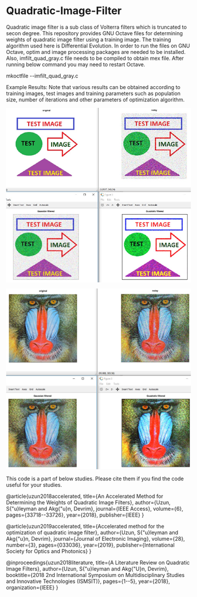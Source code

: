 # Quadratic-Image-Filter
Quadratic image filter is a sub class of Volterra filters which is truncated to secon degree. This repository provides GNU Octave files for determining weights of quadratic image filter using a training image.  The training algorithm used here is Differential Evolution. In order to run the files on GNU Octave, optim and image processing packages are needed to be installed. Also, imfilt_quad_gray.c file needs to be compiled to obtain mex file. After running below command you may need to restart Octave.

mkoctfile --imfilt_quad_gray.c


Example Results:
Note that various results can be obtained according to training images, test images and training parameters such as population size, number of iterations and other parameters of optimization algorithm.


![alt text](/test/results1.jpg)

![alt text](/test/results2.jpg)



This code is a part of below studies. Please cite them if you find the code useful for your studies.

@article{uzun2018accelerated,
  title={An Accelerated Method for Determining the Weights of Quadratic Image Filters},
  author={Uzun, S{\"u}leyman and Akg{\"u}n, Devrim},
  journal={IEEE Access},
  volume={6},
  pages={33718--33726},
  year={2018},
  publisher={IEEE}
}


@article{uzun2019accelerated,
  title={Accelerated method for the optimization of quadratic image filter},
  author={Uzun, S{\"u}leyman and Akg{\"u}n, Devrim},
  journal={Journal of Electronic Imaging},
  volume={28},
  number={3},
  pages={033036},
  year={2019},
  publisher={International Society for Optics and Photonics}
}


@inproceedings{uzun2018literature,
  title={A Literature Review on Quadratic Image Filters},
  author={Uzun, S{\"u}leyman and Akg{\"U}n, Devrim},
  booktitle={2018 2nd International Symposium on Multidisciplinary Studies and Innovative Technologies (ISMSIT)},
  pages={1--5},
  year={2018},
  organization={IEEE}
}
